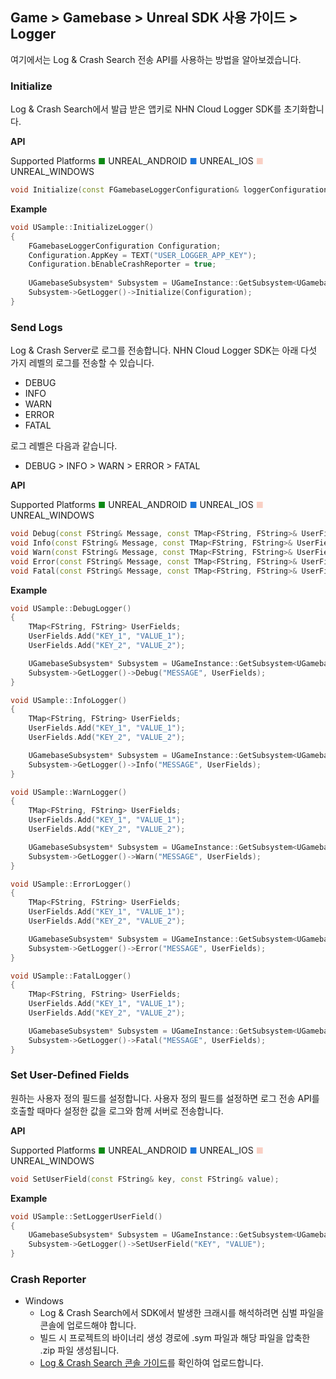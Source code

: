 ## Game > Gamebase > Unreal SDK 사용 가이드 > Logger

여기에서는 Log & Crash Search 전송 API를 사용하는 방법을 알아보겠습니다.

### Initialize
Log & Crash Search에서 발급 받은 앱키로 NHN Cloud Logger SDK를 초기화합니다.

**API**

Supported Platforms
<span style="color:#0E8A16; font-size: 10pt">■</span> UNREAL_ANDROID
<span style="color:#1D76DB; font-size: 10pt">■</span> UNREAL_IOS
<span style="color:#F9D0C4; font-size: 10pt">■</span> UNREAL_WINDOWS

```cpp
void Initialize(const FGamebaseLoggerConfiguration& loggerConfiguration);
```

**Example**
```cpp
void USample::InitializeLogger()
{
    FGamebaseLoggerConfiguration Configuration;
    Configuration.AppKey = TEXT("USER_LOGGER_APP_KEY");
    Configuration.bEnableCrashReporter = true;
    
    UGamebaseSubsystem* Subsystem = UGameInstance::GetSubsystem<UGamebaseSubsystem>(GetGameInstance());
    Subsystem->GetLogger()->Initialize(Configuration);
}
```

### Send Logs
Log & Crash Server로 로그를 전송합니다.
NHN Cloud  Logger SDK는 아래 다섯 가지 레벨의 로그를 전송할 수 있습니다.

* DEBUG
* INFO
* WARN
* ERROR
* FATAL

로그 레벨은 다음과 같습니다.

* DEBUG > INFO > WARN > ERROR > FATAL

**API**

Supported Platforms
<span style="color:#0E8A16; font-size: 10pt">■</span> UNREAL_ANDROID
<span style="color:#1D76DB; font-size: 10pt">■</span> UNREAL_IOS
<span style="color:#F9D0C4; font-size: 10pt">■</span> UNREAL_WINDOWS

```cpp
void Debug(const FString& Message, const TMap<FString, FString>& UserFields = TMap<FString, FString>());
void Info(const FString& Message, const TMap<FString, FString>& UserFields = TMap<FString, FString>());
void Warn(const FString& Message, const TMap<FString, FString>& UserFields = TMap<FString, FString>());
void Error(const FString& Message, const TMap<FString, FString>& UserFields = TMap<FString, FString>());
void Fatal(const FString& Message, const TMap<FString, FString>& UserFields = TMap<FString, FString>());
```

**Example**

```cpp
void USample::DebugLogger()
{
    TMap<FString, FString> UserFields;
    UserFields.Add("KEY_1", "VALUE_1");
    UserFields.Add("KEY_2", "VALUE_2");

    UGamebaseSubsystem* Subsystem = UGameInstance::GetSubsystem<UGamebaseSubsystem>(GetGameInstance());
    Subsystem->GetLogger()->Debug("MESSAGE", UserFields);
}

void USample::InfoLogger()
{
    TMap<FString, FString> UserFields;
    UserFields.Add("KEY_1", "VALUE_1");
    UserFields.Add("KEY_2", "VALUE_2");

    UGamebaseSubsystem* Subsystem = UGameInstance::GetSubsystem<UGamebaseSubsystem>(GetGameInstance());
    Subsystem->GetLogger()->Info("MESSAGE", UserFields);
}

void USample::WarnLogger()
{
    TMap<FString, FString> UserFields;
    UserFields.Add("KEY_1", "VALUE_1");
    UserFields.Add("KEY_2", "VALUE_2");

    UGamebaseSubsystem* Subsystem = UGameInstance::GetSubsystem<UGamebaseSubsystem>(GetGameInstance());
    Subsystem->GetLogger()->Warn("MESSAGE", UserFields);
}

void USample::ErrorLogger()
{
    TMap<FString, FString> UserFields;
    UserFields.Add("KEY_1", "VALUE_1");
    UserFields.Add("KEY_2", "VALUE_2");

    UGamebaseSubsystem* Subsystem = UGameInstance::GetSubsystem<UGamebaseSubsystem>(GetGameInstance());
    Subsystem->GetLogger()->Error("MESSAGE", UserFields);
}

void USample::FatalLogger()
{
    TMap<FString, FString> UserFields;
    UserFields.Add("KEY_1", "VALUE_1");
    UserFields.Add("KEY_2", "VALUE_2");

    UGamebaseSubsystem* Subsystem = UGameInstance::GetSubsystem<UGamebaseSubsystem>(GetGameInstance());
    Subsystem->GetLogger()->Fatal("MESSAGE", UserFields);
}
```

### Set User-Defined Fields
원하는 사용자 정의 필드를 설정합니다. 
사용자 정의 필드를 설정하면 로그 전송 API를 호출할 때마다 설정한 값을 로그와 함께 서버로 전송합니다.

**API**

Supported Platforms
<span style="color:#0E8A16; font-size: 10pt">■</span> UNREAL_ANDROID
<span style="color:#1D76DB; font-size: 10pt">■</span> UNREAL_IOS
<span style="color:#F9D0C4; font-size: 10pt">■</span> UNREAL_WINDOWS

```cpp
void SetUserField(const FString& key, const FString& value);
```

**Example**
```cpp
void USample::SetLoggerUserField()
{
    UGamebaseSubsystem* Subsystem = UGameInstance::GetSubsystem<UGamebaseSubsystem>(GetGameInstance());
    Subsystem->GetLogger()->SetUserField("KEY", "VALUE");
}
```

### Crash Reporter

* Windows
    * Log & Crash Search에서 SDK에서 발생한 크래시를 해석하려면 심벌 파일을 콘솔에 업로드해야 합니다.
    * 빌드 시 프로젝트의 바이너리 생성 경로에 .sym 파일과 해당 파일을 압축한 .zip 파일 생성됩니다.
    * [Log & Crash Search 콘솔 가이드](https://docs.nhncloud.com/ko/Data%20&%20Analytics/Log%20&%20Crash%20Search/ko/console-guide/#_21)를 확인하여 업로드합니다.
